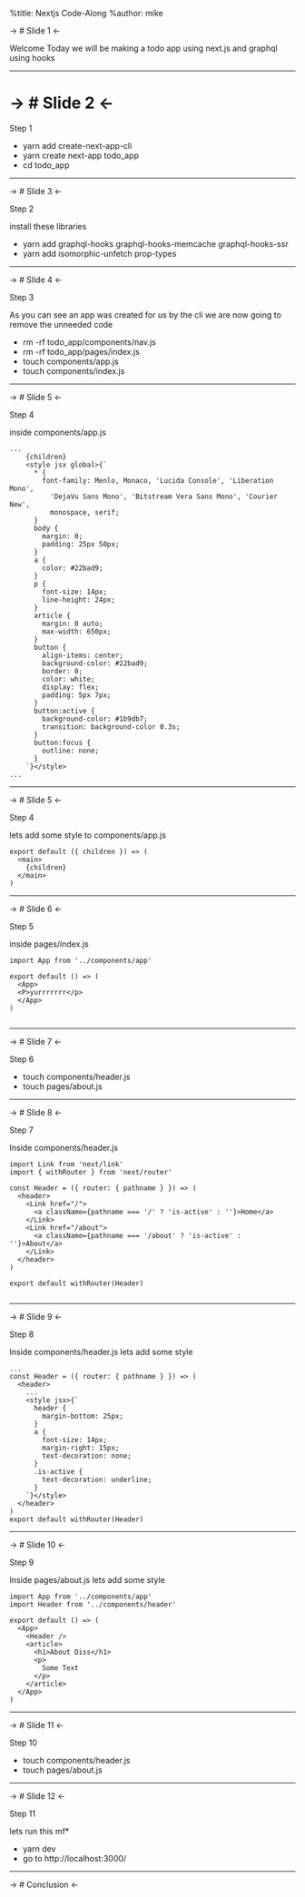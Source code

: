 %title: Nextjs Code-Along
%author: mike


-> # Slide 1 <-

Welcome Today we will be making a todo app using next.js and graphql using hooks

--------------------------------------------------
-> # Slide 2 <-
==============

Step 1

* yarn add create-next-app-cli
* yarn create next-app todo_app
* cd todo_app



-------------------------------------------------
-> # Slide 3  <-

Step 2

install these libraries

* yarn add graphql-hooks graphql-hooks-memcache graphql-hooks-ssr 
* yarn add isomorphic-unfetch prop-types


-------------------------------------------------

-> # Slide 4  <-

Step 3

As you can see an app was created for us by the cli we are now going to remove the unneeded code

* rm -rf todo_app/components/nav.js
* rm -rf todo_app/pages/index.js
* touch components/app.js
* touch components/index.js


-------------------------------------------------

-> # Slide 5  <-

Step 4

inside components/app.js

```
...
    {children}
    <style jsx global>{`
      * {
        font-family: Menlo, Monaco, 'Lucida Console', 'Liberation Mono',
          'DejaVu Sans Mono', 'Bitstream Vera Sans Mono', 'Courier New',
          monospace, serif;
      }
      body {
        margin: 0;
        padding: 25px 50px;
      }
      a {
        color: #22bad9;
      }
      p {
        font-size: 14px;
        line-height: 24px;
      }
      article {
        margin: 0 auto;
        max-width: 650px;
      }
      button {
        align-items: center;
        background-color: #22bad9;
        border: 0;
        color: white;
        display: flex;
        padding: 5px 7px;
      }
      button:active {
        background-color: #1b9db7;
        transition: background-color 0.3s;
      }
      button:focus {
        outline: none;
      }
    `}</style>
...
```

-------------------------------------------------


-> # Slide 5  <-

Step 4

lets add some style to components/app.js

```
export default ({ children }) => (
  <main>
    {children}
  </main>
)

```

-------------------------------------------------

-> # Slide 6  <-

Step 5

inside pages/index.js

```
import App from '../components/app'

export default () => (
  <App>
  <P>yurrrrrrr</p>
  </App>
)


```

-------------------------------------------------

-> # Slide 7  <-

Step 6

* touch components/header.js
* touch pages/about.js


-------------------------------------------------

-> # Slide 8  <-

Step 7

Inside components/header.js

```
import Link from 'next/link'
import { withRouter } from 'next/router'

const Header = ({ router: { pathname } }) => (
  <header>
    <Link href="/">
      <a className={pathname === '/' ? 'is-active' : ''}>Home</a>
    </Link>
    <Link href="/about">
      <a className={pathname === '/about' ? 'is-active' : ''}>About</a>
    </Link>
  </header>
)

export default withRouter(Header)


```

-------------------------------------------------

-> # Slide 9  <-

Step 8


Inside components/header.js lets add some style

```
...
const Header = ({ router: { pathname } }) => (
  <header>
  	...
    <style jsx>{`
      header {
        margin-bottom: 25px;
      }
      a {
        font-size: 14px;
        margin-right: 15px;
        text-decoration: none;
      }
      .is-active {
        text-decoration: underline;
      }
    `}</style>
  </header>
)
export default withRouter(Header)

```


-------------------------------------------------

-> # Slide 10  <-

Step 9

Inside pages/about.js lets add some style

```
import App from '../components/app'
import Header from '../components/header'

export default () => (
  <App>
    <Header />
    <article>
      <h1>About Diss</h1>
      <p> 
      	Some Text 
      </p>
    </article>
  </App>
)
```

-------------------------------------------------

-> # Slide 11  <-

Step 10

* touch components/header.js
* touch pages/about.js


-------------------------------------------------

-> # Slide 12  <-

Step 11

lets run this mf*

* yarn dev
* go to http://localhost:3000/


-------------------------------------------------
-> # Conclusion  <-
